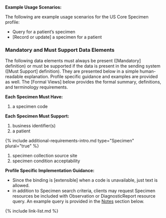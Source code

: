 **Example Usage Scenarios:**

The following are example usage scenarios for the US Core Specimen profile:

-  Query for a patient’s specimen
-  [Record or update] a specimen for a patient

### Mandatory and Must Support Data Elements

The following data elements must always be present ([Mandatory] definition) or must be supported if the data is present in the sending system ([Must Support] definition). They are presented below in a simple human-readable explanation. Profile specific guidance and examples are provided as well. The [Formal Views] below provides the formal summary, definitions, and terminology requirements.  

**Each Specimen Must Have:**

1. a specimen code

  **Each Specimen Must Support:**

1. <span class="bg-success" markdown="1">business identifier(s)</span><!-- new-content -->
1. a patient

<div class="bg-success" markdown="1">

{% include additional-requirements-intro.md type="Specimen" plural="true" %}

1. specimen collection source site
2. specimen condition acceptability
</div><!-- new-content -->
 
**Profile Specific Implementation Guidance:**

*  Since the binding is [extensible] when a code is unavailable, just text is allowed.
*  in addition to Specimen search criteria, clients may request Specimen resources be included with Observation or DiagnosticReport resource query. An example query is provided in the [Notes](#notes) section below.

{% include link-list.md %}
